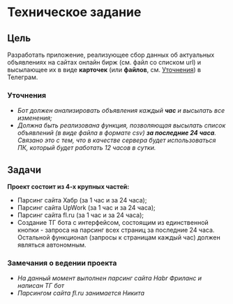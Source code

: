 # Техническое задание
## Цель
Разработать приложение, реализующее сбор данных об актуальных объявлениях на
сайтах онлайн бирж (см. файл со списком url) и высылающее их в виде **карточек**
(или **файлов**, см. [Уточнения](#уточнения))
в Телеграм.
### Уточнения
+ *Бот должен анализировать объявления каждый **час** и высылать все изменения;*
+ *Должна быть реализована функция, 
позволяющая высылать список объявлений 
(в виде файла в формате csv) **за последние 24 часа**. 
Связано это с тем, что в качестве сервера 
будет использоваться ПК, который будет работать 12 часов в сутки.*
## Задачи
**Проект состоит из 4-х крупных частей:**
+ Парсинг сайта Хабр (за 1 час и за 24 часа);
+ Парсинг сайта UpWork (за 1 час и за 24 часа);
+ Парсинг сайта fl.ru (за 1 час и за 24 часа);
+ Создание ТГ бота с интерфейсом, состоящим из единственной кнопки - 
запроса на парсинг всех страниц за последние 24 часа. Остальной функционал (запросы к 
страницам каждый час) должен являться автономным.

### Замечания о ведении проекта
+ *На данный момент выполнен парсинг сайта Habr Фриланс и написан ТГ бот*
+ *Парсингом сайта fl.ru занимается Никита*
